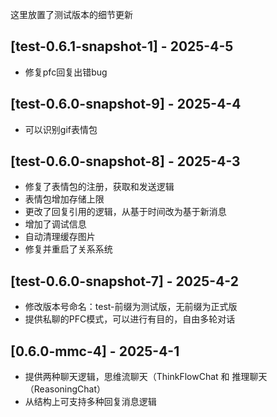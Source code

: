 这里放置了测试版本的细节更新

## [test-0.6.1-snapshot-1] - 2025-4-5
- 修复pfc回复出错bug

## [test-0.6.0-snapshot-9] - 2025-4-4
- 可以识别gif表情包

## [test-0.6.0-snapshot-8] - 2025-4-3
- 修复了表情包的注册，获取和发送逻辑
- 表情包增加存储上限
- 更改了回复引用的逻辑，从基于时间改为基于新消息
- 增加了调试信息
- 自动清理缓存图片
- 修复并重启了关系系统

## [test-0.6.0-snapshot-7] - 2025-4-2
- 修改版本号命名：test-前缀为测试版，无前缀为正式版
- 提供私聊的PFC模式，可以进行有目的，自由多轮对话

## [0.6.0-mmc-4] - 2025-4-1
- 提供两种聊天逻辑，思维流聊天（ThinkFlowChat 和 推理聊天（ReasoningChat）
- 从结构上可支持多种回复消息逻辑